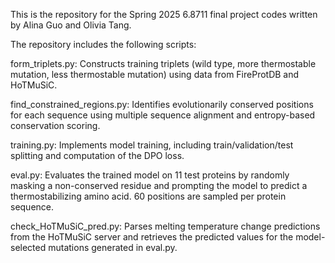 This is the repository for the Spring 2025 6.8711 final project codes written by Alina Guo and Olivia Tang.

The repository includes the following scripts:

form_triplets.py: Constructs training triplets (wild type, more thermostable mutation, less thermostable mutation) using data from FireProtDB and HoTMuSiC.

find_constrained_regions.py: Identifies evolutionarily conserved positions for each sequence using multiple sequence alignment and entropy-based conservation scoring.

training.py: Implements model training, including train/validation/test splitting and computation of the DPO loss.

eval.py: Evaluates the trained model on 11 test proteins by randomly masking a non-conserved residue and prompting the model to predict a thermostabilizing amino acid. 60 positions are sampled per protein sequence.

check_HoTMuSiC_pred.py: Parses melting temperature change predictions from the HoTMuSiC server and retrieves the predicted values for the model-selected mutations generated in eval.py.

